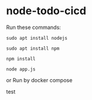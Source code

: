 # node-todo-cicd

Run these commands:


`sudo apt install nodejs`


`sudo apt install npm`


`npm install`

`node app.js`

or Run by docker compose

test

